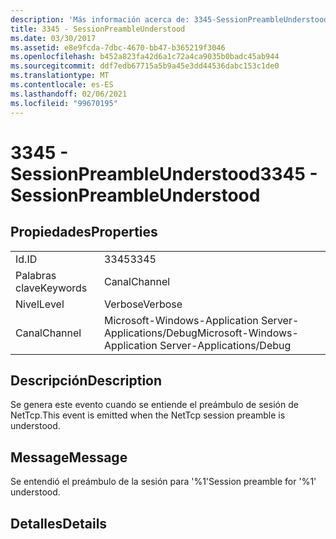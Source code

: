 ```yaml
---
description: 'Más información acerca de: 3345-SessionPreambleUnderstood'
title: 3345 - SessionPreambleUnderstood
ms.date: 03/30/2017
ms.assetid: e8e9fcda-7dbc-4670-bb47-b365219f3046
ms.openlocfilehash: b452a823fa42d6a1c72a4ca9035b0badc45ab944
ms.sourcegitcommit: ddf7edb67715a5b9a45e3dd44536dabc153c1de0
ms.translationtype: MT
ms.contentlocale: es-ES
ms.lasthandoff: 02/06/2021
ms.locfileid: "99670195"
---
```

# <a name="3345---sessionpreambleunderstood"></a><span data-ttu-id="53dd7-103">3345 - SessionPreambleUnderstood</span><span class="sxs-lookup"><span data-stu-id="53dd7-103">3345 - SessionPreambleUnderstood</span></span>

## <a name="properties"></a><span data-ttu-id="53dd7-104">Propiedades</span><span class="sxs-lookup"><span data-stu-id="53dd7-104">Properties</span></span>  
  
|||  
|-|-|  
|<span data-ttu-id="53dd7-105">Id.</span><span class="sxs-lookup"><span data-stu-id="53dd7-105">ID</span></span>|<span data-ttu-id="53dd7-106">3345</span><span class="sxs-lookup"><span data-stu-id="53dd7-106">3345</span></span>|  
|<span data-ttu-id="53dd7-107">Palabras clave</span><span class="sxs-lookup"><span data-stu-id="53dd7-107">Keywords</span></span>|<span data-ttu-id="53dd7-108">Canal</span><span class="sxs-lookup"><span data-stu-id="53dd7-108">Channel</span></span>|  
|<span data-ttu-id="53dd7-109">Nivel</span><span class="sxs-lookup"><span data-stu-id="53dd7-109">Level</span></span>|<span data-ttu-id="53dd7-110">Verbose</span><span class="sxs-lookup"><span data-stu-id="53dd7-110">Verbose</span></span>|  
|<span data-ttu-id="53dd7-111">Canal</span><span class="sxs-lookup"><span data-stu-id="53dd7-111">Channel</span></span>|<span data-ttu-id="53dd7-112">Microsoft-Windows-Application Server-Applications/Debug</span><span class="sxs-lookup"><span data-stu-id="53dd7-112">Microsoft-Windows-Application Server-Applications/Debug</span></span>|  
  
## <a name="description"></a><span data-ttu-id="53dd7-113">Descripción</span><span class="sxs-lookup"><span data-stu-id="53dd7-113">Description</span></span>  

 <span data-ttu-id="53dd7-114">Se genera este evento cuando se entiende el preámbulo de sesión de NetTcp.</span><span class="sxs-lookup"><span data-stu-id="53dd7-114">This event is emitted when the NetTcp session preamble is understood.</span></span>  
  
## <a name="message"></a><span data-ttu-id="53dd7-115">Message</span><span class="sxs-lookup"><span data-stu-id="53dd7-115">Message</span></span>  

 <span data-ttu-id="53dd7-116">Se entendió el preámbulo de la sesión para '%1'</span><span class="sxs-lookup"><span data-stu-id="53dd7-116">Session preamble for '%1' understood.</span></span>  
  
## <a name="details"></a><span data-ttu-id="53dd7-117">Detalles</span><span class="sxs-lookup"><span data-stu-id="53dd7-117">Details</span></span>
